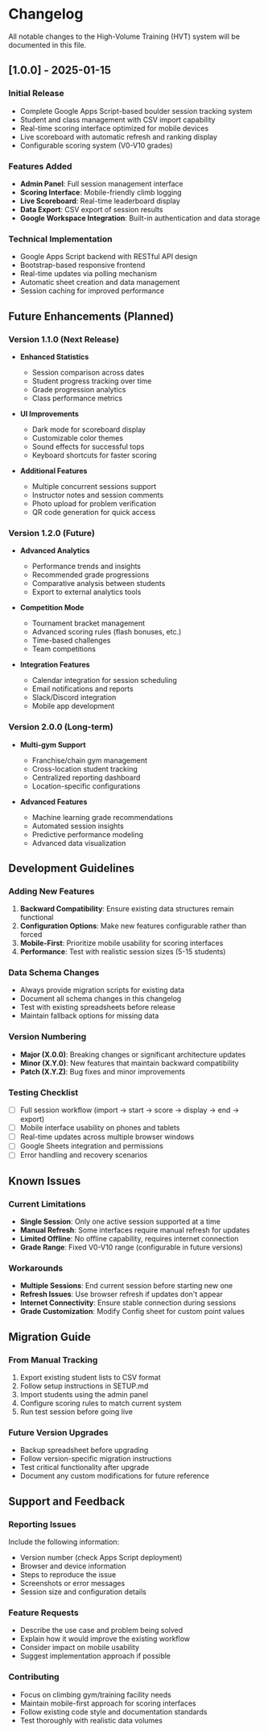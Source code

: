 # Changelog

All notable changes to the High-Volume Training (HVT) system will be documented in this file.

## [1.0.0] - 2025-01-15

### Initial Release
- Complete Google Apps Script-based boulder session tracking system
- Student and class management with CSV import capability
- Real-time scoring interface optimized for mobile devices
- Live scoreboard with automatic refresh and ranking display
- Configurable scoring system (V0-V10 grades)

### Features Added
- **Admin Panel**: Full session management interface
- **Scoring Interface**: Mobile-friendly climb logging
- **Live Scoreboard**: Real-time leaderboard display
- **Data Export**: CSV export of session results
- **Google Workspace Integration**: Built-in authentication and data storage

### Technical Implementation
- Google Apps Script backend with RESTful API design
- Bootstrap-based responsive frontend
- Real-time updates via polling mechanism
- Automatic sheet creation and data management
- Session caching for improved performance

## Future Enhancements (Planned)

### Version 1.1.0 (Next Release)
- **Enhanced Statistics**
  - Session comparison across dates
  - Student progress tracking over time  
  - Grade progression analytics
  - Class performance metrics

- **UI Improvements**
  - Dark mode for scoreboard display
  - Customizable color themes
  - Sound effects for successful tops
  - Keyboard shortcuts for faster scoring

- **Additional Features**
  - Multiple concurrent sessions support
  - Instructor notes and session comments
  - Photo upload for problem verification
  - QR code generation for quick access

### Version 1.2.0 (Future)
- **Advanced Analytics**
  - Performance trends and insights
  - Recommended grade progressions
  - Comparative analysis between students
  - Export to external analytics tools

- **Competition Mode**
  - Tournament bracket management
  - Advanced scoring rules (flash bonuses, etc.)
  - Time-based challenges
  - Team competitions

- **Integration Features**  
  - Calendar integration for session scheduling
  - Email notifications and reports
  - Slack/Discord integration
  - Mobile app development

### Version 2.0.0 (Long-term)
- **Multi-gym Support**
  - Franchise/chain gym management
  - Cross-location student tracking
  - Centralized reporting dashboard
  - Location-specific configurations

- **Advanced Features**
  - Machine learning grade recommendations
  - Automated session insights
  - Predictive performance modeling
  - Advanced data visualization

## Development Guidelines

### Adding New Features
1. **Backward Compatibility**: Ensure existing data structures remain functional
2. **Configuration Options**: Make new features configurable rather than forced
3. **Mobile-First**: Prioritize mobile usability for scoring interfaces
4. **Performance**: Test with realistic session sizes (5-15 students)

### Data Schema Changes
- Always provide migration scripts for existing data
- Document all schema changes in this changelog
- Test with existing spreadsheets before release
- Maintain fallback options for missing data

### Version Numbering
- **Major (X.0.0)**: Breaking changes or significant architecture updates
- **Minor (X.Y.0)**: New features that maintain backward compatibility  
- **Patch (X.Y.Z)**: Bug fixes and minor improvements

### Testing Checklist
- [ ] Full session workflow (import → start → score → display → end → export)
- [ ] Mobile interface usability on phones and tablets
- [ ] Real-time updates across multiple browser windows
- [ ] Google Sheets integration and permissions
- [ ] Error handling and recovery scenarios

## Known Issues

### Current Limitations
- **Single Session**: Only one active session supported at a time
- **Manual Refresh**: Some interfaces require manual refresh for updates
- **Limited Offline**: No offline capability, requires internet connection
- **Grade Range**: Fixed V0-V10 range (configurable in future versions)

### Workarounds
- **Multiple Sessions**: End current session before starting new one
- **Refresh Issues**: Use browser refresh if updates don't appear
- **Internet Connectivity**: Ensure stable connection during sessions
- **Grade Customization**: Modify Config sheet for custom point values

## Migration Guide

### From Manual Tracking
1. Export existing student lists to CSV format
2. Follow setup instructions in SETUP.md
3. Import students using the admin panel
4. Configure scoring rules to match current system
5. Run test session before going live

### Future Version Upgrades
- Backup spreadsheet before upgrading
- Follow version-specific migration instructions
- Test critical functionality after upgrade
- Document any custom modifications for future reference

## Support and Feedback

### Reporting Issues
Include the following information:
- Version number (check Apps Script deployment)
- Browser and device information
- Steps to reproduce the issue
- Screenshots or error messages
- Session size and configuration details

### Feature Requests
- Describe the use case and problem being solved
- Explain how it would improve the existing workflow
- Consider impact on mobile usability
- Suggest implementation approach if possible

### Contributing
- Focus on climbing gym/training facility needs
- Maintain mobile-first approach for scoring interfaces
- Follow existing code style and documentation standards
- Test thoroughly with realistic data volumes